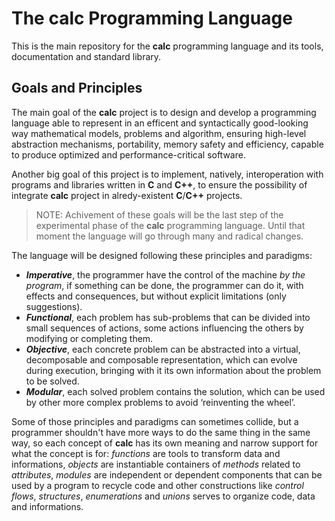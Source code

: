 # The calc Programming Language

This is the main repository for the **calc** programming language and its tools,
documentation and standard library.

## Goals and Principles

The main goal of the **calc** project is to design and develop a programming
language able to represent in an efficent and syntactically good-looking way
mathematical models, problems and algorithm, ensuring high-level abstraction
mechanisms, portability, memory safety and efficiency, capable to produce
optimized and performance-critical software.

Another big goal of this project is to implement, natively, interoperation with
programs and libraries written in **C** and **C++**, to ensure the possibility
of integrate **calc** project in alredy-existent **C**/**C++** projects.

> NOTE: Achivement of these goals will be the last step of the experimental
> phase of the **calc** programming language. Until that moment the language
> will go through many and radical changes.

The language will be designed following these principles and paradigms:
  - ***Imperative***, the programmer have the control of the machine *by the
    program*, if something can be done, the programmer can do it, with effects
    and consequences, but without explicit limitations (only suggestions).
  - ***Functional***, each problem has sub-problems that can be divided into
    small sequences of actions, some actions influencing the others by modifying
    or completing them.
  - ***Objective***, each concrete problem can be abstracted into a virtual,
    decomposable and composable representation, which can evolve during execution,
    bringing with it its own information about the problem to be solved.
  - ***Modular***, each solved problem contains the solution, which can be used
    by other more complex problems to avoid ‘reinventing the wheel’.

Some of those principles and paradigms can sometimes collide, but a programmer
shouldn't have more ways to do the same thing in the same way, so each concept
of **calc** has its own meaning and narrow support for what the concept is for:
*functions* are tools to transform data and informations, *objects* are instantiable
containers of *methods* related to *attributes*, *modules* are independent or
dependent components that can be used by a program to recycle code and other
constructions like *control flows*, *structures*, *enumerations* and *unions* serves
to organize code, data and informations.
